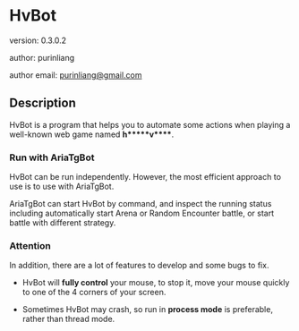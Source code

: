 # HvBot

version: 0.3.0.2

author: purinliang

author email: purinliang@gmail.com

## Description

HvBot is a program that helps you to automate some actions when playing a well-known web game named __h*****v****__.

### Run with AriaTgBot

HvBot can be run independently. However, the most efficient approach to use is to use with AriaTgBot.

AriaTgBot can start HvBot by command, and inspect the running status including automatically start Arena or Random
Encounter battle, or start battle with different strategy.

### Attention

In addition, there are a lot of features to develop and some bugs to fix.

- HvBot will **fully control** your mouse, to stop it, move your mouse quickly to one of the 4 corners of your screen.

- Sometimes HvBot may crash, so run in **process mode** is preferable, rather than thread mode.
